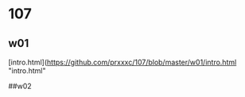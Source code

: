 # 107
## w01
[intro.html](https://github.com/prxxxc/107/blob/master/w01/intro.html "intro.html"



##w02


<!--stackedit_data:
eyJoaXN0b3J5IjpbODI4MTYxMTU4LDk5NTEyNTQwM119
-->